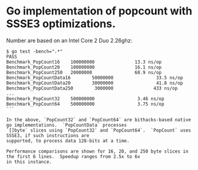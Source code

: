 # Go implementation of popcount with SSSE3 optimizations.

Number are based on an Intel Core 2 Duo 2.26ghz:

````
$ go test -bench=".*"
PASS
Benchmark_PopCount16    100000000               13.3 ns/op
Benchmark_PopCount20    100000000               16.1 ns/op
Benchmark_PopCount250   20000000                68.9 ns/op
Benchmark_PopCountData16        50000000                33.5 ns/op
Benchmark_PopCountData20        30000000                41.8 ns/op
Benchmark_PopCountData250        3000000               433 ns/op
...
Benchmark_PopCount32    500000000                3.46 ns/op
Benchmark_PopCount64    500000000                3.75 ns/op
```

In the above, `PopCount32` and `PopCount64` are bithacks-based native go implementations.  `PopCountData` processes
`[]byte` slices using `PopCount32` and `PopCount64`.  `PopCount` uses SSSE3, if such instructions are
supported, to process data 128-bits at a time.

Performance comparisons are shown for 16, 20, and 250 byte slices in the first 6 lines.  Speedup ranges from 2.5x to 6x
in this instance.


